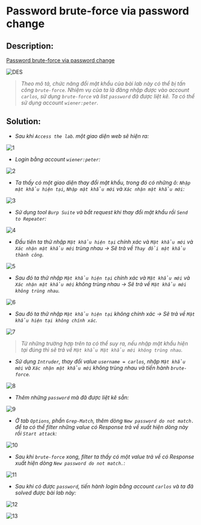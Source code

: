 # Password brute-force via password change

## Description:

[Password brute-force via password change](https://portswigger.net/web-security/authentication/other-mechanisms/lab-password-brute-force-via-password-change)

![DES](../Password-brute-force-via-password-change/images/des.jpg)

> *Theo mô tả, chức năng đổi mật khẩu của bài lab này có thể bị tấn công `brute-force`. Nhiệm vụ của ta là đăng nhập được vào account `carlos`, sử dụng `brute-force` và list `password` đã được liệt kê. Ta có thể sử dụng account `wiener:peter`.*

## Solution:

* *Sau khi `Access the lab`. một giao diện web sẽ hiện ra:*

![1](../Password-brute-force-via-password-change/images/image1.jpg)

* *Login bằng account `wiener:peter`:*

![2](../Password-brute-force-via-password-change/images/image2.jpg)

* *Ta thấy có một giao diện thay đổi mật khẩu, trong đó có những ô: `Nhập mật khẩu hiện tại`, `Nhập mật khẩu mới` và `Xác nhận mật khẩu mới`:*

![3](../Password-brute-force-via-password-change/images/image3.jpg)

* *Sử dụng tool `Burp Suite` và bắt request khi thay đổi mật khẩu rồi `Send to Repeater`:*

![4](../Password-brute-force-via-password-change/images/image4.jpg)

* *Đầu tiên ta thử nhập `Mật khẩu hiện tại` chính xác và `Mật khẩu mới` và `Xác nhận mật khẩu mới` trùng nhau*
  *-> Sẽ trả về `Thay đổi mật khẩu thành công`.*

![5](../Password-brute-force-via-password-change/images/image5.jpg)

* *Sau đó ta thử nhập `Mật khẩu hiện tại` chính xác và `Mật khẩu mới` và `Xác nhận mật khẩu mới` không trùng nhau*
  *-> Sẽ trả về `Mật khẩu mới không trùng nhau`.*

![6](../Password-brute-force-via-password-change/images/image6.jpg)

* *Sau đó ta thử nhập `Mật khẩu hiện tại` không chính xác*
  *-> Sẽ trả về `Mật khẩu hiện tại không chính xác`.*

![7](../Password-brute-force-via-password-change/images/image7.jpg)

> *Từ những trường hợp trên ta có thể suy ra, nếu nhập mật khẩu hiện tại đúng thì sẽ trả về `Mật khẩu Mật khẩu mới không trùng nhau`.*

* *Sử dụng `Intruder`, thay đổi value `username = carlos`, nhập `Mật khẩu mới` và `Xác nhận mật khẩu mới` không trùng nhau và tiến hành `brute-force`.*

![8](../Password-brute-force-via-password-change/images/image8.jpg)

* *Thêm những `password` mà đã được liệt kê sẵn:*

![9](../Password-brute-force-via-password-change/images/image9.jpg)

* *Ở tab `Options`, phần `Grep-Match`, thêm dòng `New password do not match.` để ta có thể filter những value có Response trả về xuất hiện dòng này rồi `Start attack`:*

![10](../Password-brute-force-via-password-change/images/image10.jpg)

* *Sau khi `brute-force` xong, filter ta thấy có một value trả về có Response xuất hiện dòng `New password do not match.`:*

![11](../Password-brute-force-via-password-change/images/image11.jpg)

* *Sau khi có được `password`, tiến hành login bằng account `carlos` và ta đã solved được bài lab này:*

![12](../Password-brute-force-via-password-change/images/image12.jpg)

![13](../Password-brute-force-via-password-change/images/image13.jpg)